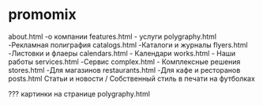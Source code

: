 # promomix

about.html -о компании
features.html - услуги
polygraphy.html -Рекламная полиграфия
catalogs.html -Каталоги и журналы
flyers.html -Листовки и флаеры
calendars.html - Календари
works.html - Наши работы
services.html -Сервис
complex.html - Комплексные решения
stores.html -Для магазинов
restaurants.html -Для кафе и ресторанов
posts.html Статьи и новости / Собственный стиль в печати на футболках

??? картинки на странице polygraphy.html
